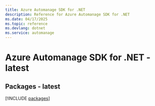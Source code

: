 ```yaml
---
title: Azure Automanage SDK for .NET
description: Reference for Azure Automanage SDK for .NET
ms.date: 04/17/2025
ms.topic: reference
ms.devlang: dotnet
ms.service: automanage
---
```

# Azure Automanage SDK for .NET - latest
## Packages - latest
[!INCLUDE [packages](automanage-index.md)]